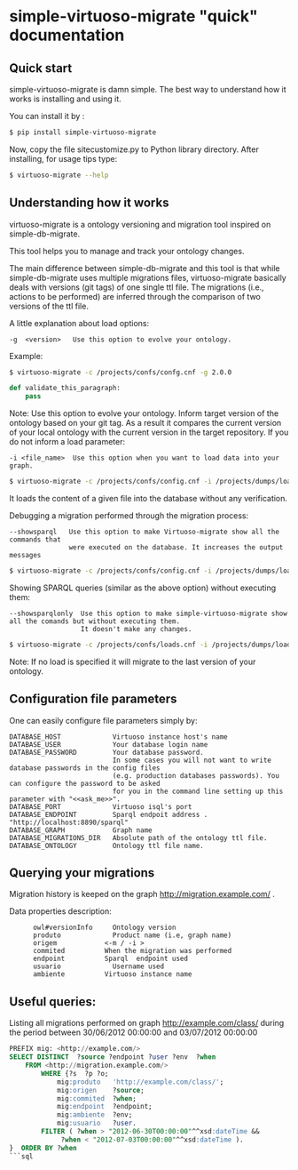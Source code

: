 # simple-virtuoso-migrate "quick" documentation 


## Quick start

simple-virtuoso-migrate is damn simple. The best way to understand how it works is installing and using it.

You can install it by :

```bash
$ pip install simple-virtuoso-migrate
```

Now, copy the file sitecustomize.py to Python library directory. After installing, for usage tips type:

```bash
$ virtuoso-migrate --help
```

## Understanding how it works

virtuoso-migrate is a ontology versioning and migration tool inspired on simple-db-migrate.

This tool helps you to manage and track your ontology changes.

The main difference between simple-db-migrate and this tool is that while simple-db-migrate uses multiple migrations files, virtuoso-migrate basically deals with versions (git tags) of one single ttl file. The migrations (i.e.,  actions to be performed) are inferred through the comparison of two versions of the ttl file.

A little explanation about load options:

    -g  <version>   Use this option to evolve your ontology.

Example:

```bash
$ virtuoso-migrate -c /projects/confs/confg.cnf -g 2.0.0
```

```python
def validate_this_paragraph:
    pass
```

Note: Use this option to evolve your ontology. Inform target version of the ontology based on your git tag.
As a result it compares the current version of your local ontology with the current version in the target repository.
If you do not inform a load parameter:

    -i <file_name>  Use this option when you want to load data into your graph.

```bash
$ virtuoso-migrate -c /projects/confs/config.cnf -i /projects/dumps/load.ttl
```

It loads the content of a given file into the database without any verification.

Debugging a migration performed through the migration process:

    --showsparql   Use this option to make Virtuoso-migrate show all the commands that
                   were executed on the database. It increases the output messages

```bash
$ virtuoso-migrate -c /projects/confs/config.cnf -i /projects/dumps/load.ttl --showsparql
```

Showing SPARQL queries (similar as the above option) without executing them:

    --showsparqlonly  Use this option to make simple-virtuoso-migrate show all the comands but without executing them.
                      It doesn't make any changes.

```bash
$ virtuoso-migrate -c /projects/confs/loads.cnf -i /projects/dumps/loads.ttl --showsparqlonly
```

Note: If no load is specified it will migrate to the last version of your ontology.

Configuration file parameters
-----

One can easily configure file parameters simply by:

    DATABASE_HOST             Virtuoso instance host's name
    DATABASE_USER             Your database login name
    DATABASE_PASSWORD         Your database password.
                              In some cases you will not want to write database passwords in the config files 
                              (e.g. production databases passwords). You can configure the password to be asked 
                              for you in the command line setting up this parameter with "<<ask_me>>".
    DATABASE_PORT             Virtuoso isql's port
    DATABASE_ENDPOINT         Sparql endpoit address . "http://localhost:8890/sparql"
    DATABASE_GRAPH            Graph name
    DATABASE_MIGRATIONS_DIR   Absolute path of the ontology ttl file.
    DATABASE_ONTOLOGY         Ontology ttl file name.


Querying your migrations
-----

Migration history is keeped on the graph <http://migration.example.com/> .

Data properties description:

          owl#versionInfo	  Ontology version
          produto	          Product name (i.e, graph name) 
          origem            <-m / -i >
          commited	        When the migration was performed 
          endpoint          Sparql 	endpoint used 
          usuario	          Username used 
          ambiente	        Virtuoso instance name

Useful queries:
---

Listing all migrations performed on graph http://example.com/class/ 
during the period between 30/06/2012 00:00:00 and 03/07/2012 00:00:00

```sql
PREFIX mig: <http://example.com/>
SELECT DISTINCT  ?source ?endpoint ?user ?env  ?when 
	FROM <http://migration.example.com/> 
		WHERE {?s  ?p ?o;
			mig:produto   'http://example.com/class/';
			mig:origen    ?source;
			mig:commited  ?when;
			mig:endpoint  ?endpoint;
			mig:ambiente  ?env;
			mig:usuario   ?user.
		FILTER ( ?when > "2012-06-30T00:00:00"^^xsd:dateTime && 
			 ?when < "2012-07-03T00:00:00"^^xsd:dateTime ).
}  ORDER BY ?when
```sql

